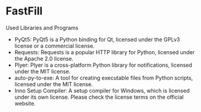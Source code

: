 # FastFill


















Used Libraries and Programs

- PyQt5: PyQt5 is a Python binding for Qt, licensed under the GPLv3 license or a commercial license.
- Requests: Requests is a popular HTTP library for Python, licensed under the Apache 2.0 license.
- Plyer: Plyer is a cross-platform Python library for notifications, licensed under the MIT license.
- auto-py-to-exe: A tool for creating executable files from Python scripts, licensed under the MIT license.
- Inno Setup Compiler: A setup compiler for Windows, which is licensed under its own license. Please check the license terms on the official website.

